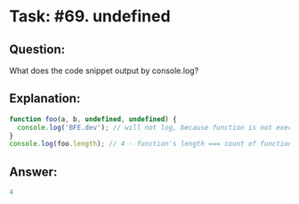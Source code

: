 # Task: #69. undefined

## Question:

What does the code snippet output by console.log?

## Explanation:

```javascript
function foo(a, b, undefined, undefined) {
  console.log('BFE.dev'); // will not log, because function is not executed
}
console.log(foo.length); // 4 - function's length === count of function's arguments
```

## Answer:

```javascript
4
```
